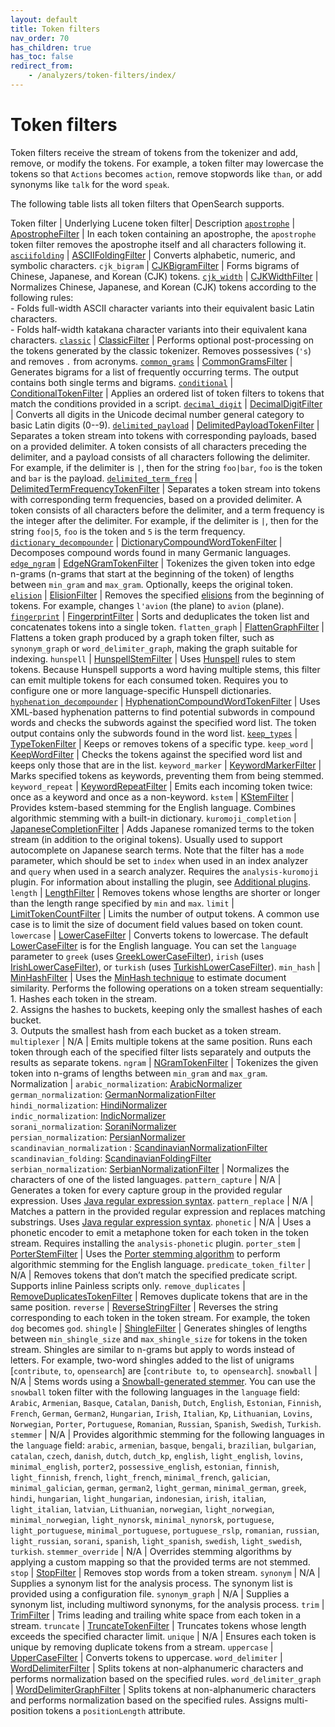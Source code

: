 ```yaml
---
layout: default
title: Token filters
nav_order: 70
has_children: true
has_toc: false
redirect_from:
    - /analyzers/token-filters/index/
---
```


# Token filters

Token filters receive the stream of tokens from the tokenizer and add, remove, or modify the tokens. For example, a token filter may lowercase the tokens so that `Actions` becomes `action`, remove stopwords like `than`, or add synonyms like `talk` for the word `speak`.

The following table lists all token filters that OpenSearch supports.

Token filter | Underlying Lucene token filter|  Description
[`apostrophe`]({{site.url}}{{site.baseurl}}/analyzers/token-filters/apostrophe/) | [ApostropheFilter](https://lucene.apache.org/core/9_10_0/analysis/common/org/apache/lucene/analysis/tr/ApostropheFilter.html) | In each token containing an apostrophe, the `apostrophe` token filter removes the apostrophe itself and all characters following it. 
[`asciifolding`]({{site.url}}{{site.baseurl}}/analyzers/token-filters/asciifolding/) | [ASCIIFoldingFilter](https://lucene.apache.org/core/9_10_0/analysis/common/org/apache/lucene/analysis/miscellaneous/ASCIIFoldingFilter.html) | Converts alphabetic, numeric, and symbolic characters.
`cjk_bigram` | [CJKBigramFilter](https://lucene.apache.org/core/9_10_0/analysis/common/org/apache/lucene/analysis/cjk/CJKBigramFilter.html) | Forms bigrams of Chinese, Japanese, and Korean (CJK) tokens. 
[`cjk_width`]({{site.url}}{{site.baseurl}}/analyzers/token-filters/cjk-width/) | [CJKWidthFilter](https://lucene.apache.org/core/9_10_0/analysis/common/org/apache/lucene/analysis/cjk/CJKWidthFilter.html) | Normalizes Chinese, Japanese, and Korean (CJK) tokens according to the following rules: <br> - Folds full-width ASCII character variants into their equivalent basic Latin characters. <br> - Folds half-width katakana character variants into their equivalent kana characters.
[`classic`]({{site.url}}{{site.baseurl}}/analyzers/token-filters/classic) | [ClassicFilter](https://lucene.apache.org/core/9_10_0/analysis/common/org/apache/lucene/analysis/classic/ClassicFilter.html) | Performs optional post-processing on the tokens generated by the classic tokenizer. Removes possessives (`'s`) and removes `.` from acronyms.
[`common_grams`]({{site.url}}{{site.baseurl}}/analyzers/token-filters/common_gram/) | [CommonGramsFilter](https://lucene.apache.org/core/9_10_0/analysis/common/org/apache/lucene/analysis/commongrams/CommonGramsFilter.html) | Generates bigrams for a list of frequently occurring terms. The output contains both single terms and bigrams.
[`conditional`]({{site.url}}{{site.baseurl}}/analyzers/token-filters/condition/) | [ConditionalTokenFilter](https://lucene.apache.org/core/9_10_0/analysis/common/org/apache/lucene/analysis/miscellaneous/ConditionalTokenFilter.html) | Applies an ordered list of token filters to tokens that match the conditions provided in a script.
[`decimal_digit`]({{site.url}}{{site.baseurl}}/analyzers/token-filters/decimal-digit/) | [DecimalDigitFilter](https://lucene.apache.org/core/9_10_0/analysis/common/org/apache/lucene/analysis/core/DecimalDigitFilter.html) | Converts all digits in the Unicode decimal number general category to basic Latin digits (0--9). 
[`delimited_payload`]({{site.url}}{{site.baseurl}}/analyzers/token-filters/delimited-payload/) | [DelimitedPayloadTokenFilter](https://lucene.apache.org/core/9_10_0/analysis/common/org/apache/lucene/analysis/payloads/DelimitedPayloadTokenFilter.html) | Separates a token stream into tokens with corresponding payloads, based on a provided delimiter. A token consists of all characters preceding the delimiter, and a payload consists of all characters following the delimiter. For example, if the delimiter is `|`, then for the string `foo|bar`, `foo` is the token and `bar` is the payload. 
[`delimited_term_freq`]({{site.url}}{{site.baseurl}}/analyzers/token-filters/delimited-term-frequency/) | [DelimitedTermFrequencyTokenFilter](https://lucene.apache.org/core/9_7_0/analysis/common/org/apache/lucene/analysis/miscellaneous/DelimitedTermFrequencyTokenFilter.html) | Separates a token stream into tokens with corresponding term frequencies, based on a provided delimiter. A token consists of all characters before the delimiter, and a term frequency is the integer after the delimiter. For example, if the delimiter is `|`, then for the string `foo|5`, `foo` is the token and `5` is the term frequency.
[`dictionary_decompounder`]({{site.url}}{{site.baseurl}}/analyzers/token-filters/dictionary-decompounder/) | [DictionaryCompoundWordTokenFilter](https://lucene.apache.org/core/9_10_0/analysis/common/org/apache/lucene/analysis/compound/DictionaryCompoundWordTokenFilter.html) | Decomposes compound words found in many Germanic languages.
[`edge_ngram`]({{site.url}}{{site.baseurl}}/analyzers/token-filters/edge-ngram/) | [EdgeNGramTokenFilter](https://lucene.apache.org/core/9_10_0/analysis/common/org/apache/lucene/analysis/ngram/EdgeNGramTokenFilter.html) | Tokenizes the given token into edge n-grams (n-grams that start at the beginning of the token) of lengths between `min_gram` and `max_gram`. Optionally, keeps the original token.
[`elision`]({{site.url}}{{site.baseurl}}/analyzers/token-filters/elision/) | [ElisionFilter](https://lucene.apache.org/core/9_10_0/analysis/common/org/apache/lucene/analysis/util/ElisionFilter.html) | Removes the specified [elisions](https://en.wikipedia.org/wiki/Elision) from the beginning of tokens. For example, changes `l'avion` (the plane) to `avion` (plane).
[`fingerprint`]({{site.url}}{{site.baseurl}}/analyzers/token-filters/fingerprint/) | [FingerprintFilter](https://lucene.apache.org/core/9_10_0/analysis/common/org/apache/lucene/analysis/miscellaneous/FingerprintFilter.html) | Sorts and deduplicates the token list and concatenates tokens into a single token.
`flatten_graph` | [FlattenGraphFilter](https://lucene.apache.org/core/9_10_0/analysis/common/org/apache/lucene/analysis/core/FlattenGraphFilter.html) | Flattens a token graph produced by a graph token filter, such as `synonym_graph` or `word_delimiter_graph`, making the graph suitable for indexing.
`hunspell` | [HunspellStemFilter](https://lucene.apache.org/core/9_10_0/analysis/common/org/apache/lucene/analysis/hunspell/HunspellStemFilter.html) | Uses [Hunspell](https://en.wikipedia.org/wiki/Hunspell) rules to stem tokens. Because Hunspell supports a word having multiple stems, this filter can emit multiple tokens for each consumed token. Requires you to configure one or more language-specific Hunspell dictionaries.
[`hyphenation_decompounder`]({{site.url}}{{site.baseurl}}/analyzers/token-filters/hyphenation-decompounder) | [HyphenationCompoundWordTokenFilter](https://lucene.apache.org/core/9_8_0/analysis/common/org/apache/lucene/analysis/compound/HyphenationCompoundWordTokenFilter.html) | Uses XML-based hyphenation patterns to find potential subwords in compound words and checks the subwords against the specified word list. The token output contains only the subwords found in the word list.
[`keep_types`]({{site.url}}{{site.baseurl}}/analyzers/token-filters/keep-types/) | [TypeTokenFilter](https://lucene.apache.org/core/9_10_0/analysis/common/org/apache/lucene/analysis/core/TypeTokenFilter.html) | Keeps or removes tokens of a specific type.
`keep_word` | [KeepWordFilter](https://lucene.apache.org/core/9_10_0/analysis/common/org/apache/lucene/analysis/miscellaneous/KeepWordFilter.html) | Checks the tokens against the specified word list and keeps only those that are in the list.
`keyword_marker` | [KeywordMarkerFilter](https://lucene.apache.org/core/9_10_0/analysis/common/org/apache/lucene/analysis/miscellaneous/KeywordMarkerFilter.html) | Marks specified tokens as keywords, preventing them from being stemmed.
`keyword_repeat` | [KeywordRepeatFilter](https://lucene.apache.org/core/9_10_0/analysis/common/org/apache/lucene/analysis/miscellaneous/KeywordRepeatFilter.html) | Emits each incoming token twice: once as a keyword and once as a non-keyword.
`kstem` | [KStemFilter](https://lucene.apache.org/core/9_10_0/analysis/common/org/apache/lucene/analysis/en/KStemFilter.html) | Provides kstem-based stemming for the English language. Combines algorithmic stemming with a built-in dictionary.
`kuromoji_completion` | [JapaneseCompletionFilter](https://lucene.apache.org/core/9_10_0/analysis/kuromoji/org/apache/lucene/analysis/ja/JapaneseCompletionFilter.html) | Adds Japanese romanized terms to the token stream (in addition to the original tokens). Usually used to support autocomplete on Japanese search terms. Note that the filter has a `mode` parameter, which should be set to `index` when used in an index analyzer and `query` when used in a search analyzer. Requires the `analysis-kuromoji` plugin. For information about installing the plugin, see [Additional plugins]({{site.url}}{{site.baseurl}}/install-and-configure/plugins/#additional-plugins).
`length` | [LengthFilter](https://lucene.apache.org/core/9_10_0/analysis/common/org/apache/lucene/analysis/miscellaneous/LengthFilter.html) | Removes tokens whose lengths are shorter or longer than the length range specified by `min` and `max`. 
`limit` | [LimitTokenCountFilter](https://lucene.apache.org/core/9_10_0/analysis/common/org/apache/lucene/analysis/miscellaneous/LimitTokenCountFilter.html) | Limits the number of output tokens. A common use case is to limit the size of document field values based on token count.
`lowercase` | [LowerCaseFilter](https://lucene.apache.org/core/9_10_0/analysis/common/org/apache/lucene/analysis/core/LowerCaseFilter.html) | Converts tokens to lowercase. The default [LowerCaseFilter](https://lucene.apache.org/core/9_10_0/analysis/common/org/apache/lucene/analysis/core/LowerCaseFilter.html) is for the English language. You can set the `language` parameter to `greek` (uses [GreekLowerCaseFilter](https://lucene.apache.org/core/9_10_0/analysis/common/org/apache/lucene/analysis/el/GreekLowerCaseFilter.html)), `irish` (uses [IrishLowerCaseFilter](https://lucene.apache.org/core/9_10_0/analysis/common/org/apache/lucene/analysis/ga/IrishLowerCaseFilter.html)), or `turkish` (uses [TurkishLowerCaseFilter](https://lucene.apache.org/core/9_10_0/analysis/common/org/apache/lucene/analysis/tr/TurkishLowerCaseFilter.html)).
`min_hash` | [MinHashFilter](https://lucene.apache.org/core/9_10_0/analysis/common/org/apache/lucene/analysis/minhash/MinHashFilter.html) | Uses the [MinHash technique](https://en.wikipedia.org/wiki/MinHash) to estimate document similarity. Performs the following operations on a token stream sequentially: <br> 1. Hashes each token in the stream. <br> 2. Assigns the hashes to buckets, keeping only the smallest hashes of each bucket. <br> 3. Outputs the smallest hash from each bucket as a token stream.
`multiplexer` | N/A | Emits multiple tokens at the same position. Runs each token through each of the specified filter lists separately and outputs the results as separate tokens.
`ngram` | [NGramTokenFilter](https://lucene.apache.org/core/9_10_0/analysis/common/org/apache/lucene/analysis/ngram/NGramTokenFilter.html) | Tokenizes the given token into n-grams of lengths between `min_gram` and `max_gram`.
Normalization | `arabic_normalization`: [ArabicNormalizer](https://lucene.apache.org/core/9_10_0/analysis/common/org/apache/lucene/analysis/ar/ArabicNormalizer.html) <br> `german_normalization`: [GermanNormalizationFilter](https://lucene.apache.org/core/9_10_0/analysis/common/org/apache/lucene/analysis/de/GermanNormalizationFilter.html) <br> `hindi_normalization`: [HindiNormalizer](https://lucene.apache.org/core/9_10_0/analysis/common/org/apache/lucene/analysis/hi/HindiNormalizer.html) <br> `indic_normalization`: [IndicNormalizer](https://lucene.apache.org/core/9_10_0/analysis/common/org/apache/lucene/analysis/in/IndicNormalizer.html) <br> `sorani_normalization`: [SoraniNormalizer](https://lucene.apache.org/core/9_10_0/analysis/common/org/apache/lucene/analysis/ckb/SoraniNormalizer.html) <br> `persian_normalization`: [PersianNormalizer](https://lucene.apache.org/core/9_10_0/analysis/common/org/apache/lucene/analysis/fa/PersianNormalizer.html) <br> `scandinavian_normalization` : [ScandinavianNormalizationFilter](https://lucene.apache.org/core/9_10_0/analysis/common/org/apache/lucene/analysis/miscellaneous/ScandinavianNormalizationFilter.html) <br> `scandinavian_folding`: [ScandinavianFoldingFilter](https://lucene.apache.org/core/9_10_0/analysis/common/org/apache/lucene/analysis/miscellaneous/ScandinavianFoldingFilter.html) <br> `serbian_normalization`: [SerbianNormalizationFilter](https://lucene.apache.org/core/9_10_0/analysis/common/org/apache/lucene/analysis/sr/SerbianNormalizationFilter.html) | Normalizes the characters of one of the listed languages.
`pattern_capture` | N/A | Generates a token for every capture group in the provided regular expression. Uses [Java regular expression syntax](https://docs.oracle.com/javase/8/docs/api/java/util/regex/Pattern.html).
`pattern_replace` | N/A | Matches a pattern in the provided regular expression and replaces matching substrings. Uses [Java regular expression syntax](https://docs.oracle.com/javase/8/docs/api/java/util/regex/Pattern.html).
`phonetic` | N/A | Uses a phonetic encoder to emit a metaphone token for each token in the token stream. Requires installing the `analysis-phonetic` plugin.
`porter_stem` | [PorterStemFilter](https://lucene.apache.org/core/9_10_0/analysis/common/org/apache/lucene/analysis/en/PorterStemFilter.html) | Uses the [Porter stemming algorithm](https://tartarus.org/martin/PorterStemmer/) to perform algorithmic stemming for the English language.
`predicate_token_filter` | N/A | Removes tokens that don’t match the specified predicate script. Supports inline Painless scripts only.
`remove_duplicates` | [RemoveDuplicatesTokenFilter](https://lucene.apache.org/core/9_10_0/analysis/common/org/apache/lucene/analysis/miscellaneous/RemoveDuplicatesTokenFilter.html) | Removes duplicate tokens that are in the same position.
`reverse` | [ReverseStringFilter](https://lucene.apache.org/core/9_10_0/analysis/common/org/apache/lucene/analysis/reverse/ReverseStringFilter.html) | Reverses the string corresponding to each token in the token stream. For example, the token `dog` becomes `god`.
`shingle` | [ShingleFilter](https://lucene.apache.org/core/9_10_0/analysis/common/org/apache/lucene/analysis/shingle/ShingleFilter.html) | Generates shingles of lengths between `min_shingle_size` and `max_shingle_size` for tokens in the token stream. Shingles are similar to n-grams but apply to words instead of letters. For example, two-word shingles added to the list of unigrams [`contribute`, `to`, `opensearch`] are [`contribute to`, `to opensearch`].
`snowball` | N/A | Stems words using a [Snowball-generated stemmer](https://snowballstem.org/). You can use the `snowball` token filter with the following languages in the `language` field: `Arabic`, `Armenian`, `Basque`, `Catalan`, `Danish`, `Dutch`, `English`, `Estonian`, `Finnish`, `French`, `German`, `German2`, `Hungarian`, `Irish`, `Italian`, `Kp`, `Lithuanian`, `Lovins`, `Norwegian`, `Porter`, `Portuguese`, `Romanian`, `Russian`, `Spanish`, `Swedish`, `Turkish`.
`stemmer` | N/A | Provides algorithmic stemming for the following languages in the `language` field: `arabic`, `armenian`, `basque`, `bengali`, `brazilian`, `bulgarian`, `catalan`, `czech`, `danish`, `dutch`, `dutch_kp`, `english`, `light_english`, `lovins`, `minimal_english`, `porter2`, `possessive_english`, `estonian`, `finnish`, `light_finnish`, `french`, `light_french`, `minimal_french`, `galician`, `minimal_galician`, `german`, `german2`, `light_german`, `minimal_german`, `greek`, `hindi`, `hungarian`, `light_hungarian`, `indonesian`, `irish`, `italian`, `light_italian`, `latvian`, `Lithuanian`, `norwegian`, `light_norwegian`, `minimal_norwegian`, `light_nynorsk`, `minimal_nynorsk`, `portuguese`, `light_portuguese`, `minimal_portuguese`, `portuguese_rslp`, `romanian`, `russian`, `light_russian`, `sorani`, `spanish`, `light_spanish`, `swedish`, `light_swedish`, `turkish`.
`stemmer_override` | N/A | Overrides stemming algorithms by applying a custom mapping so that the provided terms are not stemmed.
`stop` | [StopFilter](https://lucene.apache.org/core/8_7_0/core/org/apache/lucene/analysis/StopFilter.html) | Removes stop words from a token stream.
`synonym` | N/A | Supplies a synonym list for the analysis process. The synonym list is provided using a configuration file.
`synonym_graph` | N/A | Supplies a synonym list, including multiword synonyms, for the analysis process.
`trim` | [TrimFilter](https://lucene.apache.org/core/9_10_0/analysis/common/org/apache/lucene/analysis/miscellaneous/TrimFilter.html) | Trims leading and trailing white space from each token in a stream. 
`truncate` | [TruncateTokenFilter](https://lucene.apache.org/core/9_10_0/analysis/common/org/apache/lucene/analysis/miscellaneous/TruncateTokenFilter.html) | Truncates tokens whose length exceeds the specified character limit. 
`unique` | N/A | Ensures each token is unique by removing duplicate tokens from a stream. 
`uppercase` | [UpperCaseFilter](https://lucene.apache.org/core/9_10_0/analysis/common/org/apache/lucene/analysis/core/LowerCaseFilter.html) | Converts tokens to uppercase. 
`word_delimiter` | [WordDelimiterFilter](https://lucene.apache.org/core/9_10_0/analysis/common/org/apache/lucene/analysis/miscellaneous/WordDelimiterFilter.html) | Splits tokens at non-alphanumeric characters and performs normalization based on the specified rules. 
`word_delimiter_graph` | [WordDelimiterGraphFilter](https://lucene.apache.org/core/9_10_0/analysis/common/org/apache/lucene/analysis/miscellaneous/WordDelimiterGraphFilter.html) | Splits tokens at non-alphanumeric characters and performs normalization based on the specified rules. Assigns multi-position tokens a `positionLength` attribute.
